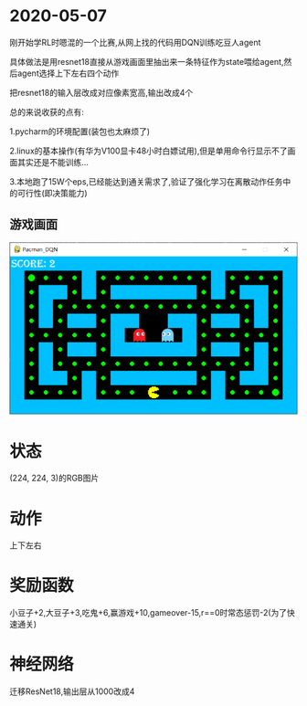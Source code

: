 # 2020-05-07
刚开始学RL时嗯混的一个比赛,从网上找的代码用DQN训练吃豆人agent

具体做法是用resnet18直接从游戏画面里抽出来一条特征作为state喂给agent,然后agent选择上下左右四个动作

把resnet18的输入层改成对应像素宽高,输出改成4个

总的来说收获的点有: 

1.pycharm的环境配置(装包也太麻烦了)  

2.linux的基本操作(有华为V100显卡48小时白嫖试用),但是单用命令行显示不了画面其实还是不能训练...

3.本地跑了15W个eps,已经能达到通关需求了,验证了强化学习在离散动作任务中的可行性(即决策能力)

## 游戏画面
![game](https://github.com/iisdd/Competition/blob/main/%E4%BA%BA%E5%B7%A5%E6%99%BA%E8%83%BD%E6%AF%94%E8%B5%9B%E8%B5%84%E6%96%99/upload_pic/%E6%B8%B8%E6%88%8F%E7%94%BB%E9%9D%A2.png)

# 状态
(224, 224, 3)的RGB图片
# 动作
上下左右
# 奖励函数
小豆子+2,大豆子+3,吃鬼+6,赢游戏+10,gameover-15,r==0时常态惩罚-2(为了快速通关)
# 神经网络
迁移ResNet18,输出层从1000改成4
